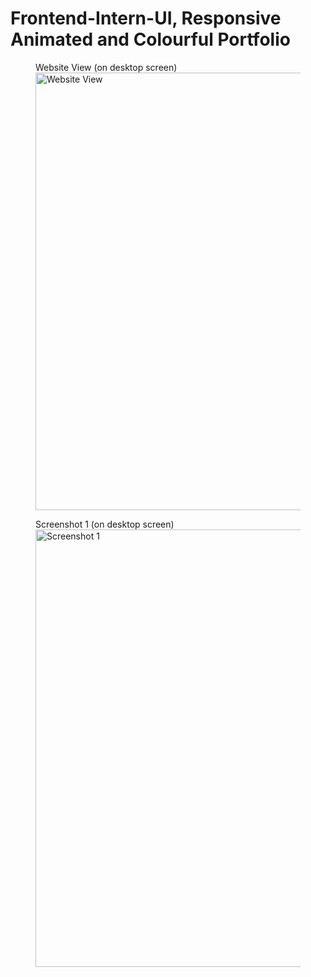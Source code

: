 # Frontend-Intern-UI, Responsive Animated and Colourful Portfolio
 
<figure>
  <figcaption>Website View (on desktop screen)</figcaption>
  <img src="images/website.gif" alt="Website View" width="700">
</figure>

<figure>
  <figcaption>Screenshot 1 (on desktop screen)</figcaption>
  <img src="C:\Users\VEERESHAM\OneDrive\Pictures\Screenshots\Screenshot 2023-10-24 175833.png" alt="Screenshot 1" width="700">
</figure>
